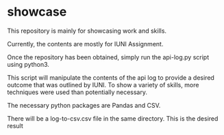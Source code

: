 # showcase
This repository is mainly for showcasing work and skills.

Currently, the contents are mostly for IUNI Assignment.

Once the repository has been obtained, simply run the api-log.py script using python3.

This script will manipulate the contents of the api log to provide a desired outcome that was outlined by IUNI. To show a variety of skills, more techniques were used than potentially necessary.

The necessary python packages are Pandas and CSV.

There will be a log-to-csv.csv file in the same directory. This is the desired result
